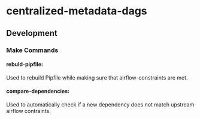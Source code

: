 # centralized-metadata-dags


## Development

### Make Commands

#### rebuld-pipfile:
Used to rebuild Pipfile while making sure that airflow-constraints are met.

#### compare-dependencies:
Used to automatically check if a new dependency does not match upstream airflow contraints.

